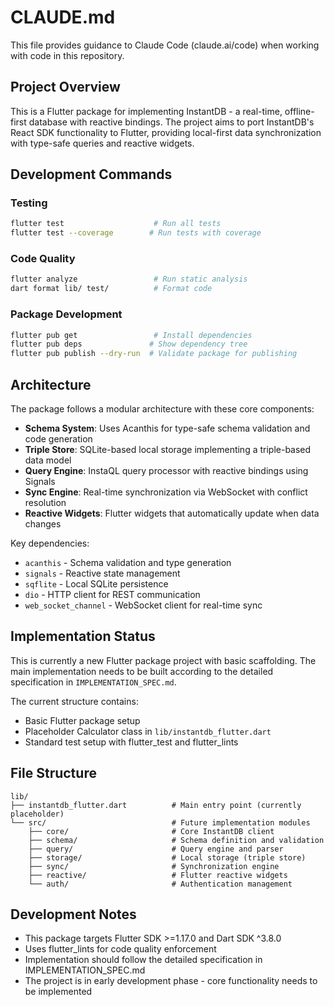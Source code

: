 # CLAUDE.md

This file provides guidance to Claude Code (claude.ai/code) when working with code in this repository.

## Project Overview

This is a Flutter package for implementing InstantDB - a real-time, offline-first database with reactive bindings. The project aims to port InstantDB's React SDK functionality to Flutter, providing local-first data synchronization with type-safe queries and reactive widgets.

## Development Commands

### Testing
```bash
flutter test                    # Run all tests
flutter test --coverage        # Run tests with coverage
```

### Code Quality
```bash
flutter analyze                 # Run static analysis
dart format lib/ test/          # Format code
```

### Package Development
```bash
flutter pub get                 # Install dependencies
flutter pub deps               # Show dependency tree
flutter pub publish --dry-run  # Validate package for publishing
```

## Architecture

The package follows a modular architecture with these core components:

- **Schema System**: Uses Acanthis for type-safe schema validation and code generation
- **Triple Store**: SQLite-based local storage implementing a triple-based data model
- **Query Engine**: InstaQL query processor with reactive bindings using Signals
- **Sync Engine**: Real-time synchronization via WebSocket with conflict resolution
- **Reactive Widgets**: Flutter widgets that automatically update when data changes

Key dependencies:
- `acanthis` - Schema validation and type generation
- `signals` - Reactive state management
- `sqflite` - Local SQLite persistence
- `dio` - HTTP client for REST communication
- `web_socket_channel` - WebSocket client for real-time sync

## Implementation Status

This is currently a new Flutter package project with basic scaffolding. The main implementation needs to be built according to the detailed specification in `IMPLEMENTATION_SPEC.md`.

The current structure contains:
- Basic Flutter package setup
- Placeholder Calculator class in `lib/instantdb_flutter.dart`
- Standard test setup with flutter_test and flutter_lints

## File Structure

```
lib/
├── instantdb_flutter.dart          # Main entry point (currently placeholder)
└── src/                            # Future implementation modules
    ├── core/                       # Core InstantDB client
    ├── schema/                     # Schema definition and validation
    ├── query/                      # Query engine and parser
    ├── storage/                    # Local storage (triple store)
    ├── sync/                       # Synchronization engine
    ├── reactive/                   # Flutter reactive widgets
    └── auth/                       # Authentication management
```

## Development Notes

- This package targets Flutter SDK >=1.17.0 and Dart SDK ^3.8.0
- Uses flutter_lints for code quality enforcement
- Implementation should follow the detailed specification in IMPLEMENTATION_SPEC.md
- The project is in early development phase - core functionality needs to be implemented